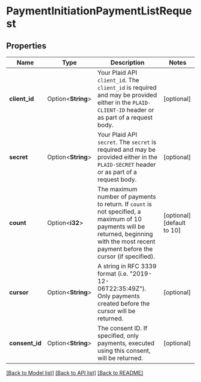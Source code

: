 # PaymentInitiationPaymentListRequest

## Properties

Name | Type | Description | Notes
------------ | ------------- | ------------- | -------------
**client_id** | Option<**String**> | Your Plaid API `client_id`. The `client_id` is required and may be provided either in the `PLAID-CLIENT-ID` header or as part of a request body. | [optional]
**secret** | Option<**String**> | Your Plaid API `secret`. The `secret` is required and may be provided either in the `PLAID-SECRET` header or as part of a request body. | [optional]
**count** | Option<**i32**> | The maximum number of payments to return. If `count` is not specified, a maximum of 10 payments will be returned, beginning with the most recent payment before the cursor (if specified). | [optional][default to 10]
**cursor** | Option<**String**> | A string in RFC 3339 format (i.e. \"2019-12-06T22:35:49Z\"). Only payments created before the cursor will be returned. | [optional]
**consent_id** | Option<**String**> | The consent ID. If specified, only payments, executed using this consent, will be returned. | [optional]

[[Back to Model list]](../README.md#documentation-for-models) [[Back to API list]](../README.md#documentation-for-api-endpoints) [[Back to README]](../README.md)


